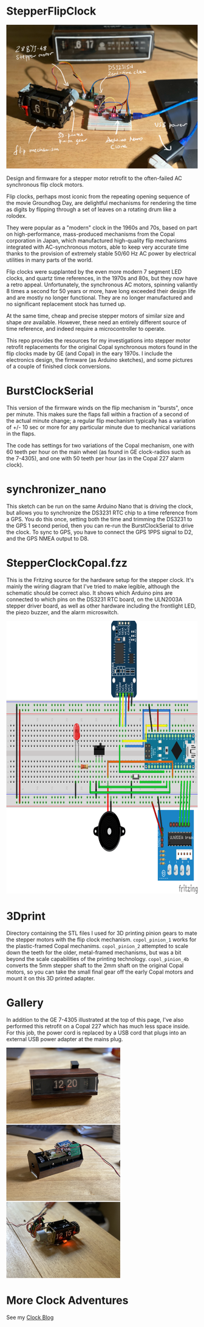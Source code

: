 # StepperFlipClock

<img alt="Copal retrofit components" src="https://raw.githubusercontent.com/dpwe/StepperFlipClock/main/pics/copal_retrofit.png">

Design and firmware for a stepper motor retrofit to the often-failed AC synchronous flip clock motors.

Flip clocks, perhaps most iconic from the repeating opening sequence of the movie Groundhog Day, are delightful mechanisms for rendering the time as digits by flipping through a set of leaves on a rotating drum like a rolodex.

They were popular as a "modern" clock in the 1960s and 70s, based on part on high-performance, mass-produced mechanisms from the Copal corporation in Japan, which manufactured high-quality flip mechanisms integrated with AC-synchronous motors, able to keep very accurate time thanks to the provision of extremely stable 50/60 Hz AC power by electrical utilities in many parts of the world.

Flip clocks were supplanted by the even more modern 7 segment LED clocks, and quartz time references, in the 1970s and 80s, but they now have a retro appeal. Unfortunately, the synchronous AC motors, spinning valiantly 8 times a second for 50 years or more, have long exceeded their design life and are mostly no longer functional.  They are no longer manufactured and no significant replacement stock has turned up.

At the same time, cheap and precise stepper motors of similar size and shape *are* available.  However, these need an entirely different source of time reference, and indeed require a microcontroller to operate.

This repo provides the resources for my investigations into stepper motor retrofit replacements for the original Copal synchronous motors found in the flip clocks made by GE (and Copal) in the eary 1970s.  I include the electronics design, the firmware (as Arduino sketches), and some pictures of a couple of finished clock conversions.

# BurstClockSerial

This version of the firmware winds on the flip mechanism in "bursts", once per minute.  This makes sure the flaps fall within a fraction of a second of the actual minute change; a regular flip mechanism typically has a variation of +/- 10 sec or more for any particular minute due to mechanical variations in the flaps.

The code has settings for two variations of the Copal mechanism, one with 60 teeth per hour on the main wheel (as found in GE clock-radios such as the 7-4305), and one with 50 teeth per hour (as in the Copal 227 alarm clock).

# synchronizer_nano

This sketch can be run on the same Arduino Nano that is driving the clock, but allows you to synchronize the DS3231 RTC chip to a time reference from a GPS.  You do this once, setting both the time and trimming the DS3231 to the GPS 1 second period, then you can re-run the BurstClockSerial to drive the clock.  To sync to GPS, you have to connect the GPS 1PPS signal to D2, and the GPS NMEA output to D8.

# StepperClockCopal.fzz

This is the Fritzing source for the hardware setup for the stepper clock.  It's mainly the wiring diagram that I've tried to make legible, although the schematic should be correct also.  It shows which Arduino pins are connected to which pins on the DS3231 RTC board, on the ULN2003A stepper driver board, as well as other hardware including the frontlight LED, the piezo buzzer, and the alarm microswitch.

<img alt="Stepper FlipClock Breadboard Layout" src="https://raw.githubusercontent.com/dpwe/StepperFlipClock/main/pics/StepperClockCopal_bb.png" width=877 height=718>

# 3Dprint

Directory containing the STL files I used for 3D printing pinion gears to mate the stepper motors with the flip clock mechanism.  `copol_pinion_1` works for the plastic-framed Copal mechanims.  `copol_pinion_2` attempted to scale down the teeth for the older, metal-framed mechanisms, but was a bit beyond the scale capabilities of the printing technology.  `copol_pinion_4b` converts the 5mm stepper shaft to the 2mm shaft on the original Copal motors, so you can take the small final gear off the early Copal motors and mount it on this 3D printed adapter.

# Gallery

In addition to the GE 7-4305 illustrated at the top of this page, I've also performed this retrofit on a Copal 227 which has much less space inside.  For this job, the power cord is replaced by a USB cord that plugs into an external USB power adapter at the mains plug.

<img alt="Copal - assembled" src="https://raw.githubusercontent.com/dpwe/StepperFlipClock/main/pics/copal_assembled.jpg" width=300 height=200> <img alt="Copal - back off" src="https://raw.githubusercontent.com/dpwe/StepperFlipClock/main/pics/copal_backoff.jpg" width=300 height=200> <img alt="Copal - mechanism" src="https://raw.githubusercontent.com/dpwe/StepperFlipClock/main/pics/copal_mechanism.jpg" width=300 height=200>

# More Clock Adventures

See my [Clock Blog](https://dpwe.github.io/arduinoclocks/)